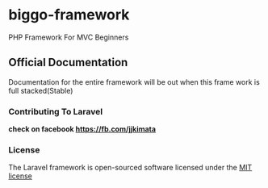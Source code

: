 biggo-framework
===============

PHP Framework For MVC Beginners

## Official Documentation

Documentation for the entire framework will be out when this frame work is full stacked(Stable)

### Contributing To Laravel
**check on facebook https://fb.com/jjkimata**

### License

The Laravel framework is open-sourced software licensed under the [MIT license](http://opensource.org/licenses/MIT)
